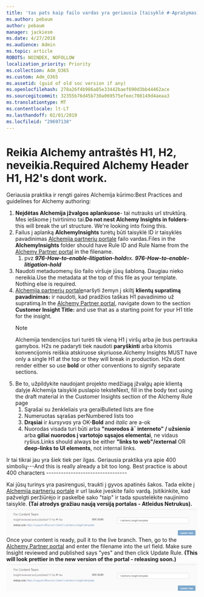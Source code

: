 ```yaml
---
title: 'tas pats kaip failo vardas yra geriausia [taisyklė #-Aprašymas]'
ms.author: pebaum
author: pebaum
manager: jackiesm
ms.date: 4/27/2018
ms.audience: Admin
ms.topic: article
ROBOTS: NOINDEX, NOFOLLOW
localization_priority: Priority
ms.collection: Adm_O365
ms.custom: Adm_O365
ms.assetid: (guid of old soc version if any)
ms.openlocfilehash: 278a26f4b986a85e33442baef690d3bb44462ace
ms.sourcegitcommit: 32355b76d45b730a069575efeec708149d4aeaa3
ms.translationtype: MT
ms.contentlocale: lt-LT
ms.lasthandoff: 02/01/2019
ms.locfileid: "29697138"
---
```

# <a name="required-alchemy-header-h1-h2s-dont-work"></a><span data-ttu-id="ca331-102">Reikia Alchemy antraštės H1, H2, neveikia.</span><span class="sxs-lookup"><span data-stu-id="ca331-102">Required Alchemy Header H1, H2's dont work.</span></span>
<span data-ttu-id="ca331-103">Geriausia praktika ir rengti gaires Alchemija kūrimo:</span><span class="sxs-lookup"><span data-stu-id="ca331-103">Best Practices and guidelines for Alchemy authoring:</span></span>

1. <span data-ttu-id="ca331-p101">**Neįdėtas Alchemija įžvalgos aplankuose**- tai nutrauks url struktūrą. Mes ieškome į tvirtinimo tai.</span><span class="sxs-lookup"><span data-stu-id="ca331-p101">**Do not nest Alchemy Insights in folders**- this will break the url structure. We're looking into fixing this.</span></span>
1. <span data-ttu-id="ca331-106">Failus į aplanką **AlchemyInsights** turėtų būti taisyklė ID ir taisyklės pavadinimas [Alchemija partnerių portale](https://alchemyportal.azurewebsites.net) failo vardas.</span><span class="sxs-lookup"><span data-stu-id="ca331-106">Files in the **AlchemyInsights** folder should have Rule ID and Rule Name from the [Alchemy Partner portal](https://alchemyportal.azurewebsites.net) in the filename.</span></span>
    1. <span data-ttu-id="ca331-p102">pvz ***976-How-to-enable-litigation-hold***</span><span class="sxs-lookup"><span data-stu-id="ca331-p102">ex. ***976-How-to-enable-litigation-hold***</span></span>
1. <span data-ttu-id="ca331-p103">Naudoti metaduomenų šio failo viršuje jūsų šabloną. Daugiau nieko nereikia.</span><span class="sxs-lookup"><span data-stu-id="ca331-p103">Use the metadata at the top of this file as your template. Nothing else is required.</span></span>
1. <span data-ttu-id="ca331-111">[Alchemija partnerių portale](https://alchemyportal.azurewebsites.net)naršyti žemyn į skiltį **klientų supratimą pavadinimas:** ir naudoti, kad pradžios taškas H1 pavadinimo už supratimą.</span><span class="sxs-lookup"><span data-stu-id="ca331-111">In the [Alchemy Partner portal](https://alchemyportal.azurewebsites.net), navigate down to the section **Customer Insight Title:** and use that as a starting point for your H1 title for the insight.</span></span> 
    > [!NOTE]
    > <span data-ttu-id="ca331-p104">Alchemija tendencijos turi turėti tik vieną H1 į viršų arba jie bus pertrauka gamybos. H2s ne padaryti tiek naudoti **paryškinti** arba kitomis konvencijomis reiškia atskiruose skyriuose.</span><span class="sxs-lookup"><span data-stu-id="ca331-p104">Alchemy Insights MUST have only a single H1 at the top or they will break in production. H2s dont render either so use **bold** or other conventions to signify separate sections.</span></span>
1. <span data-ttu-id="ca331-114">Be to, užpildykite naudojant projekto medžiagą įžvalgų apie klientą dalyje Alchemija taisyklė puslapio tekste</span><span class="sxs-lookup"><span data-stu-id="ca331-114">Next, fill in the body text using the draft material in the Customer Insights section of the Alchemy Rule page</span></span>
    1. <span data-ttu-id="ca331-115">Sąrašai su ženkleliais yra gerai</span><span class="sxs-lookup"><span data-stu-id="ca331-115">Bulleted lists are fine</span></span>
    1. <span data-ttu-id="ca331-116">Numeruotas sąrašas per</span><span class="sxs-lookup"><span data-stu-id="ca331-116">Numbered lists too</span></span>
    1. <span data-ttu-id="ca331-117">**Drąsiai** ir *kursyvas* yra OK-</span><span class="sxs-lookup"><span data-stu-id="ca331-117">**Bold** and *italic* are a-ok</span></span>
    1. <span data-ttu-id="ca331-118">Nuorodas visada turi būti arba **"nuorodos ä¯ interneto" / užsienio** arba **giliai nuorodos į vartotojo sąsajos elementai**, ne vidaus ryšius.</span><span class="sxs-lookup"><span data-stu-id="ca331-118">Links should always be either **"links to web"/external** OR **deep-links to UI elements**, not internal links.</span></span>

<span data-ttu-id="ca331-p105">Ir tai tikrai jau yra šiek tiek per ilgas. Geriausia praktika yra apie 400 simbolių---</span><span class="sxs-lookup"><span data-stu-id="ca331-p105">And this is really already a bit too long. Best practice is about 400 characters ---------------------------------</span></span>

<span data-ttu-id="ca331-p106">Kai jūsų turinys yra pasirengusi, traukti į gyvos apatinės šakos. Tada eikite į [Alchemija partnerių portale](https://alchemyportal.azurewebsites.net) ir url lauke įveskite failo vardą. Įsitikinkite, kad pažvelgti peržiūrėjo ir paskelbė sako "taip" ir tada spustelėkite naujinimo taisyklė. **(Tai atrodys gražiau naują versiją portalas - Atleidus Netrukus).** 
 ![url lauką](media/for-content-team.PNG)</span><span class="sxs-lookup"><span data-stu-id="ca331-p106">Once your content is ready, pull it to the live branch. Then, go to the [Alchemy Partner portal](https://alchemyportal.azurewebsites.net) and enter the filename into the url field. Make sure Insight reviewed and published says "yes" and then click Update Rule. **(This will look prettier in the new version of the portal - releasing soon.)**
![url field](media/for-content-team.PNG)</span></span>

